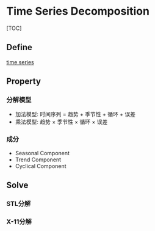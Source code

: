 # Time Series Decomposition

[TOC]

## Define

[time series](./Time_Series.md)

## Property

### 分解模型

- 加法模型: 时间序列 = 趋势 + 季节性 + 循环 + 误差
- 乘法模型: 趋势 × 季节性 × 循环 × 误差

### 成分

- Seasonal Component
- Trend Component
- Cyclical Component

## Solve

### STL分解

### X-11分解

